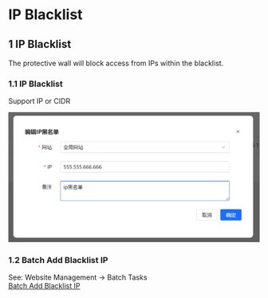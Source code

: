 # IP Blacklist

## 1 IP Blacklist 
The protective wall will block access from IPs within the blacklist.
### 1.1 IP Blacklist
Support IP or CIDR

![IP Blacklist](/images/ipblack.png)

### 1.2 Batch Add Blacklist IP  
See: Website Management -> Batch Tasks  
[Batch Add Blacklist IP](./BatchTask.md)